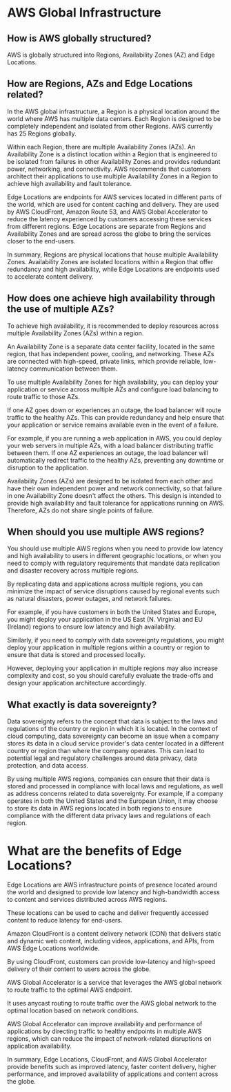 # AWS Global Infrastructure

## How is AWS globally structured?

AWS is globally structured into Regions, Availability Zones (AZ) and Edge Locations.

## How are Regions, AZs and Edge Locations related?

In the AWS global infrastructure, a Region is a physical location around the world where AWS has multiple data centers. Each Region is designed to be completely independent and isolated from other Regions. AWS currently has 25 Regions globally.

Within each Region, there are multiple Availability Zones (AZs). An Availability Zone is a distinct location within a Region that is engineered to be isolated from failures in other Availability Zones and provides redundant power, networking, and connectivity. AWS recommends that customers architect their applications to use multiple Availability Zones in a Region to achieve high availability and fault tolerance.

Edge Locations are endpoints for AWS services located in different parts of the world, which are used for content caching and delivery. They are used by AWS CloudFront, Amazon Route 53, and AWS Global Accelerator to reduce the latency experienced by customers accessing these services from different regions. Edge Locations are separate from Regions and Availability Zones and are spread across the globe to bring the services closer to the end-users.

In summary, Regions are physical locations that house multiple Availability Zones. Availability Zones are isolated locations within a Region that offer redundancy and high availability, while Edge Locations are endpoints used to accelerate content delivery.

## How does one achieve high availability through the use of multiple AZs?

To achieve high availability, it is recommended to deploy resources across multiple Availability Zones (AZs) within a region. 

An Availability Zone is a separate data center facility, located in the same region, that has independent power, cooling, and networking. These AZs are connected with high-speed, private links, which provide reliable, low-latency communication between them.

To use multiple Availability Zones for high availability, you can deploy your application or service across multiple AZs and configure load balancing to route traffic to those AZs. 

If one AZ goes down or experiences an outage, the load balancer will route traffic to the healthy AZs. This can provide redundancy and help ensure that your application or service remains available even in the event of a failure.

For example, if you are running a web application in AWS, you could deploy your web servers in multiple AZs, with a load balancer distributing traffic between them. If one AZ experiences an outage, the load balancer will automatically redirect traffic to the healthy AZs, preventing any downtime or disruption to the application.

Availability Zones (AZs) are designed to be isolated from each other and have their own independent power and network connectivity, so that failure in one Availability Zone doesn't affect the others. This design is intended to provide high availability and fault tolerance for applications running on AWS. Therefore, AZs do not share single points of failure.

## When should you use multiple AWS regions?

You should use multiple AWS regions when you need to provide low latency and high availability to users in different geographic locations, or when you need to comply with regulatory requirements that mandate data replication and disaster recovery across multiple regions. 

By replicating data and applications across multiple regions, you can minimize the impact of service disruptions caused by regional events such as natural disasters, power outages, and network failures.

For example, if you have customers in both the United States and Europe, you might deploy your application in the US East (N. Virginia) and EU (Ireland) regions to ensure low latency and high availability. 

Similarly, if you need to comply with data sovereignty regulations, you might deploy your application in multiple regions within a country or region to ensure that data is stored and processed locally. 

However, deploying your application in multiple regions may also increase complexity and cost, so you should carefully evaluate the trade-offs and design your application architecture accordingly.

## What exactly is data sovereignty?

Data sovereignty refers to the concept that data is subject to the laws and regulations of the country or region in which it is located. In the context of cloud computing, data sovereignty can become an issue when a company stores its data in a cloud service provider's data center located in a different country or region than where the company operates. This can lead to potential legal and regulatory challenges around data privacy, data protection, and data access.

By using multiple AWS regions, companies can ensure that their data is stored and processed in compliance with local laws and regulations, as well as address concerns related to data sovereignty. For example, if a company operates in both the United States and the European Union, it may choose to store its data in AWS regions located in both regions to ensure compliance with the different data privacy laws and regulations of each region.

# What are the benefits of Edge Locations?

Edge Locations are AWS infrastructure points of presence located around the world and designed to provide low latency and high-bandwidth access to content and services distributed across AWS regions. 

These locations can be used to cache and deliver frequently accessed content to reduce latency for end-users.

Amazon CloudFront is a content delivery network (CDN) that delivers static and dynamic web content, including videos, applications, and APIs, from AWS Edge Locations worldwide. 

By using CloudFront, customers can provide low-latency and high-speed delivery of their content to users across the globe.

AWS Global Accelerator is a service that leverages the AWS global network to route traffic to the optimal AWS endpoint. 

It uses anycast routing to route traffic over the AWS global network to the optimal location based on network conditions. 

AWS Global Accelerator can improve availability and performance of applications by directing traffic to healthy endpoints in multiple AWS regions, which can reduce the impact of network-related disruptions on application availability.

In summary, Edge Locations, CloudFront, and AWS Global Accelerator provide benefits such as improved latency, faster content delivery, higher performance, and improved availability of applications and content across the globe.

